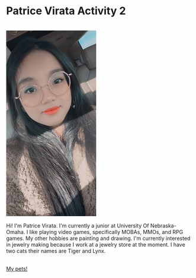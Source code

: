 <!DOCTYPE html>
<html lang="en">
<link href="css/style.css" rel="stylesheet" type="text/css">
    <head>
        <title>
            Patrice Virata
        </title>
    </head>
    <body>
        <h1>Patrice Virata Activity 2</h1>
        <br>
        <div id="wrapper">
            <section>
                <img class ="patrice" src="img/patrice.jpg"/>
                <br>
                <p>
                    Hi! I'm Patrice Virata. I'm currently a junior at University Of Nebraska-Omaha. I like
                    playing video games, specifically MOBAs, MMOs, and RPG games. My other hobbies are painting
                    and drawing. I'm currently interested in jewelry making because I work at a jewelry store
                    at the moment. I have two cats their names are Tiger and Lynx.
                </p>
                <br>
                <a href="tiger&lynx.html">My pets!</a>
            </section>
        </div>
    </body>
</html>
